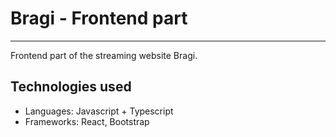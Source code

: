 # Bragi - Frontend part
-----

Frontend part of the streaming website Bragi.

## Technologies used
- Languages: Javascript + Typescript
- Frameworks: React, Bootstrap